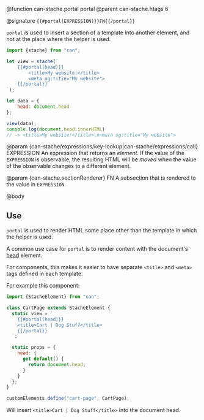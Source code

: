 @function can-stache.portal portal
@parent can-stache.htags 6

@signature `{{#portal(EXPRESSION)}}FN{{/portal}}`

`portal` is used to insert a section of a template into another element, and not at the place where the helper is used.

```js
import {stache} from "can";

let view = stache(`
	{{#portal(head)}}
		<title>My website!</title>
		<meta og:title="My website">
	{{/portal}}
`);

let data = {
	head: document.head
};

view(data);
console.log(document.head.innerHTML)
// -> <title>My website!</title>\n<meta og:title="My website">
```

@param {can-stache/expressions/key-lookup|can-stache/expressions/call} EXPRESSION An
expression that returns an *element*. If the value of the `EXPRESSION` is observable, the resulting HTML will be *moved* when the value of the observable changes to a different element.

@param {can-stache.sectionRenderer} FN A subsection that is
rendered to the value in `EXPRESSION`.

@body

## Use

`portal` is used to render HTML some place other than the template in which the helper is used.

A common use case for `portal` is to render content with the document's [head](https://developer.mozilla.org/en-US/docs/Web/API/Document/head) element.

For components, this makes it easier to have separate `<title>` and `<meta>` tags defined in each template.

For example this component:

```js
import {StacheElement} from "can";

class CartPage extends StacheElement {
  static view = `
    {{#portal(head)}}
    <title>Cart | Dog Stuff</title>
    {{/portal}}
  `;

  static props = {
    head: {
      get default() {
        return document.head;
      }
    }
  };
}

customElements.define("cart-page", CartPage);
```

Will insert `<title>Cart | Dog Stuff</title>` into the document head.
